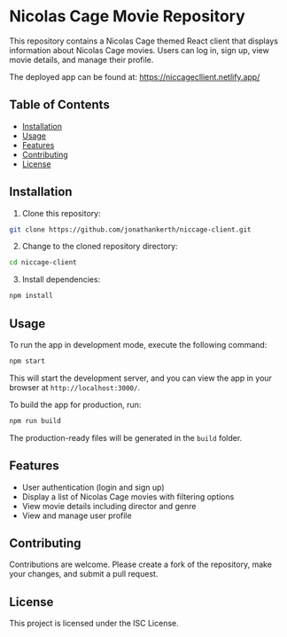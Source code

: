 # Nicolas Cage Movie Repository

This repository contains a Nicolas Cage themed React client that displays information about Nicolas Cage movies. Users can log in, sign up, view movie details, and manage their profile.

The deployed app can be found at: https://niccagecllient.netlify.app/

## Table of Contents

- [Installation](#installation)
- [Usage](#usage)
- [Features](#features)
- [Contributing](#contributing)
- [License](#license)

## Installation

1. Clone this repository:

```bash
git clone https://github.com/jonathankerth/niccage-client.git
```

2. Change to the cloned repository directory:

```bash
cd niccage-client
```

3. Install dependencies:

```bash
npm install
```

## Usage

To run the app in development mode, execute the following command:

```bash
npm start
```

This will start the development server, and you can view the app in your browser at `http://localhost:3000/`.

To build the app for production, run:

```bash
npm run build
```

The production-ready files will be generated in the `build` folder.

## Features

- User authentication (login and sign up)
- Display a list of Nicolas Cage movies with filtering options
- View movie details including director and genre
- View and manage user profile

## Contributing

Contributions are welcome. Please create a fork of the repository, make your changes, and submit a pull request.

## License

This project is licensed under the ISC License.
